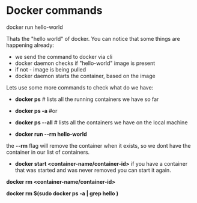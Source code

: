 Docker commands
===============

docker run hello-world

Thats the "hello world" of docker. You can notice that some things are happening already:

- we send the command to docker via cli
- docker daemon checks if "hello-world" image is present
- if not - image is being pulled
- docker daemon starts the container, based on the image

Lets use some more commands to check what do we have:

- **docker ps** # lists all the running containers we have so far
- **docker ps -a** #or 
- **docker ps --all** # lists all the containers we have on the local machine

- **docker run --rm hello-world** 

the **--rm** flag will remove the container when it exists, so we dont have the container in our list of containers.

- **docker start &lt;container-name/container-id&gt;**
if you have a container that was started and was never removed you can start it again.

**docker rm &lt;container-name/container-id&gt;**

**docker rm $(sudo docker ps -a | grep hello )**
